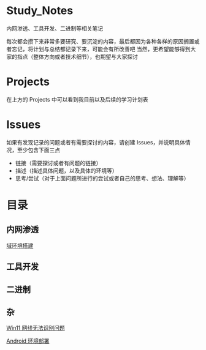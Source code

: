 # Study_Notes
内网渗透、工具开发、二进制等相关笔记

每次都会攒下来非常多要研究、要沉淀的内容，最后都因为各种各样的原因搁置或者忘记，将计划与总结都记录下来，可能会有所改善吧
当然，更希望能够得到大家的指点（整体方向或者技术细节），也期望与大家探讨

# Projects
在上方的 Projects 中可以看到我目前以及后续的学习计划表

# Issues
如果有发现记录的问题或者有需要探讨的内容，请创建 Issues，并说明具体情况，至少包含下面三点
- 链接（需要探讨或者有问题的链接）
- 描述（描述具体问题，以及具体的环境等）
- 思考/尝试（对于上面问题所进行的尝试或者自己的思考、想法、理解等）

# 目录
## 内网渗透
[域环境搭建](./内网渗透/域环境搭建/域环境搭建.md)

## 工具开发

## 二进制

## 杂
[Win11 网线无法识别问题](./杂/Win11%20网线无法识别/Win11%20网线无法识别.md)

[Android 环境部署](./杂/Android%20环境部署/Android%20环境部署.md)
